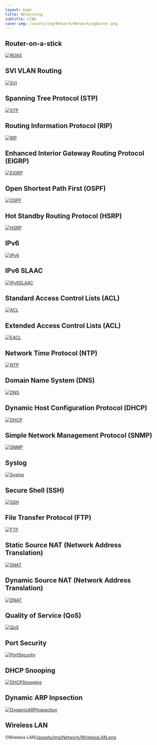 ```yaml
---
layout: page
title: Networking
subtitle: CCNA
cover-img: /assets/img/Network/NetworkingBanner.png
---
```


## Router-on-a-stick
[![ROAS](/assets/img/Network/Router-on-a-stick.png)](https://github.com/JamieChopra/jamiechopra.github.io/blob/master/assets/Topologies/Router-on-a-stick.pkt)

## SVI VLAN Routing
[![SVI](/assets/img/Network/SVI.png)](https://github.com/JamieChopra/jamiechopra.github.io/blob/master/assets/Topologies/SVI-VLAN-Routing.pkt)

## Spanning Tree Protocol (STP)
[![STP](/assets/img/Network/STP.png)](https://github.com/JamieChopra/jamiechopra.github.io/blob/master/assets/Topologies/STP.pkt)

## Routing Information Protocol (RIP)
[![RIP](/assets/img/Network/RIP.png)](https://github.com/JamieChopra/jamiechopra.github.io/blob/master/assets/Topologies/RIP.pkt)

## Enhanced Interior Gateway Routing Protocol (EIGRP)
[![EIGRP](/assets/img/Network/EIGRP.png)](https://github.com/JamieChopra/jamiechopra.github.io/blob/master/assets/Topologies/EIGRP.pkt)

## Open Shortest Path First (OSPF)
[![OSPF](/assets/img/Network/OSPF.png)](https://github.com/JamieChopra/jamiechopra.github.io/blob/master/assets/Topologies/OSPF.pkt)

##  Hot Standby Routing Protocol (HSRP)
[![HSRP](/assets/img/Network/HSRP.png)](https://github.com/JamieChopra/jamiechopra.github.io/blob/master/assets/Topologies/HSRP.pkt)

## IPv6
[![IPv6](/assets/img/Network/IPv6.png)](https://github.com/JamieChopra/jamiechopra.github.io/blob/master/assets/Topologies/IPv6.pkt)

## IPv6 SLAAC
[![IPv6SLAAC](/assets/img/Network/IPv6-SLAAC.png)](https://github.com/JamieChopra/jamiechopra.github.io/blob/master/assets/Topologies/IPv6-SLAAC.pkt)

## Standard Access Control Lists (ACL)
[![ACL](/assets/img/Network/ACL.png)](https://github.com/JamieChopra/jamiechopra.github.io/blob/master/assets/Topologies/ACL.pkt)

## Extended Access Control Lists (ACL)
[![EACL](/assets/img/Network/EACL.png)](https://github.com/JamieChopra/jamiechopra.github.io/blob/master/assets/Topologies/ExtendedACL.pkt)

## Network Time Protocol (NTP)
[![NTP](/assets/img/Network/NTP.png)](https://github.com/JamieChopra/jamiechopra.github.io/blob/master/assets/Topologies/NTP.pkt)

## Domain Name System (DNS)
[![DNS](/assets/img/Network/DNS.png)](https://github.com/JamieChopra/jamiechopra.github.io/blob/master/assets/Topologies/DNS.pkt)

## Dynamic Host Configuration Protocol (DHCP)
[![DHCP](/assets/img/Network/DHCP.png)](https://github.com/JamieChopra/jamiechopra.github.io/blob/master/assets/Topologies/DHCP.pkt)

## Simple Network Management Protocol (SNMP)
[![SNMP](/assets/img/Network/SNMP.png)](https://github.com/JamieChopra/jamiechopra.github.io/blob/master/assets/Topologies/SNMP.pkt)

## Syslog
[![Syslog](/assets/img/Network/Syslog.png)](https://github.com/JamieChopra/jamiechopra.github.io/blob/master/assets/Topologies/Syslog.pkt)

## Secure Shell (SSH)
[![SSH](/assets/img/Network/SSH.png)](https://github.com/JamieChopra/jamiechopra.github.io/blob/master/assets/Topologies/SSH.pkt)

## File Transfer Protocol (FTP)
[![FTP](/assets/img/Network/FTP.png)](https://github.com/JamieChopra/jamiechopra.github.io/blob/master/assets/Topologies/FTP.pkt)

## Static Source NAT (Network Address Translation)
[![SNAT](/assets/img/Network/SNAT.png)](https://github.com/JamieChopra/jamiechopra.github.io/blob/master/assets/Topologies/StaticSourceNAT.pkt)

## Dynamic Source NAT (Network Address Translation)
[![DNAT](/assets/img/Network/DNAT.png)](https://github.com/JamieChopra/jamiechopra.github.io/blob/master/assets/Topologies/DynamicSourceNAT.pkt)

## Quality of Service (QoS)
[![QoS](/assets/img/Network/QoS.png)](https://github.com/JamieChopra/jamiechopra.github.io/blob/master/assets/Topologies/QoS.pkt)

## Port Security
[![PortSecurity](/assets/img/Network/PortSecurity.png)](https://github.com/JamieChopra/jamiechopra.github.io/blob/master/assets/Topologies/PortSecurity.pkt)

## DHCP Snooping
[![DHCPSnooping](/assets/img/Network/DHCPSnooping.png)](https://github.com/JamieChopra/jamiechopra.github.io/blob/master/assets/Topologies/DHCPSnooping.pkt)

## Dynamic ARP Inpsection
[![DynamicARPInspection](/assets/img/Network/DynamicARPInspection.png)](https://github.com/JamieChopra/jamiechopra.github.io/blob/master/assets/Topologies/DynamicARPInspection.pkt)

## Wireless LAN
![Wireless LAN][/assets/img/Network/WirelessLAN.png](https://github.com/JamieChopra/jamiechopra.github.io/blob/master/assets/Topologies/WirelessLAN.pkt)
